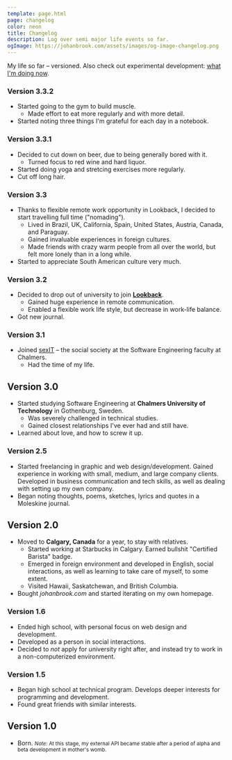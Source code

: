 ```yaml
---
template: page.html
page: changelog
color: neon
title: Changelog
description: Log over semi major life events so far.
ogImage: https://johanbrook.com/assets/images/og-image-changelog.png
---
```


<p class="tc muted">
My life so far – versioned. Also check out experimental development: <a href="/now">what I'm doing now</a>.
</p>

### Version 3.3.2

- Started going to the gym to build muscle.
  - Made effort to eat more regularly and with more detail.
- Started noting three things I'm grateful for each day in a notebook.

### Version 3.3.1

- Decided to cut down on beer, due to being generally bored with it.
  - Turned focus to red wine and hard liquor.
- Started doing yoga and stretcing exercises more regularly.
- Cut off long hair.

### Version 3.3

- Thanks to flexible remote work opportunity in Lookback, I decided to start travelling full time ("nomading").
  - Lived in Brazil, UK, California, Spain, United States, Austria, Canada, and Paraguay.
  - Gained invaluable experiences in foreign cultures.
  - Made friends with crazy warm people from all over the world, but felt more lonely than in a long while.
- Started to appreciate South American culture very much.

### Version 3.2

- Decided to drop out of university to join [**Lookback**](http://lookback.io).
  - Gained huge experience in remote communication.
  - Enabled a flexible work life style, but decrease in work-life balance.
- Got new journal.

### Version 3.1

- Joined [sexIT](http://sexit.chalmers.it) – the social society at the Software Engineering faculty at Chalmers.
  - Had the time of my life.

## Version 3.0

- Started studying Software Engineering at **Chalmers University of Technology** in Gothenburg, Sweden.
  - Was severely challenged in technical studies.
  - Gained closest relationships I've ever had and still have.
- Learned about love, and how to screw it up.

### Version 2.5

- Started freelancing in graphic and web design/development. Gained experience in working with small, medium, and large company clients. Developed in business communication and tech skills, as well as dealing with setting up my own company.
- Began noting thoughts, poems, sketches, lyrics and quotes in a Moleskine journal.

## Version 2.0

- Moved to **Calgary, Canada** for a year, to stay with relatives.
  - Started working at Starbucks in Calgary. Earned bullshit "Certified Barista" badge.
  - Emerged in foreign environment and developed in English, social interactions, as well as learning to take care of myself, to some extent.
  - Visited Hawaii, Saskatchewan, and British Columbia.
- Bought *johanbrook.com* and started iterating on my own homepage.

### Version 1.6

- Ended high school, with personal focus on web design and development.
- Developed as a person in social interactions.
- Decided to *not* apply for university right after, and instead try to work in a non-computerized environment.

### Version 1.5

- Began high school at technical program. Develops deeper interests for programming and development.
- Found great friends with similar interests.

## Version 1.0

- Born. <small class="muted"><em>Note:</em> At this stage, my external API became stable after a period of alpha and beta development in mother's womb.</small>
